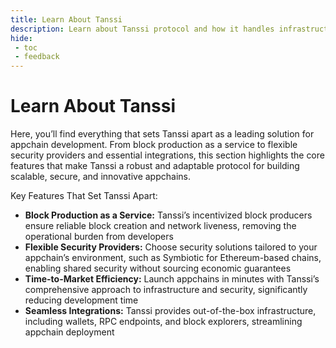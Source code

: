 ```yaml
---
title: Learn About Tanssi
description: Learn about Tanssi protocol and how it handles infrastructure complexities, making it easy for new appchains to be deployed in the Polkadot Web3 ecosystem.
hide: 
 - toc
 - feedback
---
```


# Learn About Tanssi

Here, you’ll find everything that sets Tanssi apart as a leading solution for appchain development. From block production as a service to flexible security providers and essential integrations, this section highlights the core features that make Tanssi a robust and adaptable protocol for building scalable, secure, and innovative appchains.

Key Features That Set Tanssi Apart:

- **Block Production as a Service:** Tanssi’s incentivized block producers ensure reliable block creation and network liveness, removing the operational burden from developers
- **Flexible Security Providers:** Choose security solutions tailored to your appchain’s environment, such as Symbiotic for Ethereum-based chains, enabling shared security without sourcing economic guarantees
- **Time-to-Market Efficiency:** Launch appchains in minutes with Tanssi’s comprehensive approach to infrastructure and security, significantly reducing development time
- **Seamless Integrations:** Tanssi provides out-of-the-box infrastructure, including wallets, RPC endpoints, and block explorers, streamlining appchain deployment